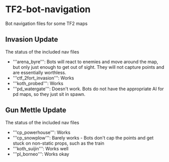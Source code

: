 # TF2-bot-navigation
Bot navigation files for some TF2 maps

## Invasion Update

The status of the included nav files

* '''arena_byre''': Bots will react to enemies and move around the map, but only just enough to get out of sight.  They will not capture points and are essentially worthless.
* '''ctf_2fort_invasion''': Works
* '''koth_probed''': Works
* '''pd_watergate''': Doesn't work.  Bots do not have the appropriate AI for pd maps, so they just sit in spawn.


## Gun Mettle Update

The status of the included nav files

* '''cp_powerhouse''': Works
* '''cp_snowplow''': Barely works - Bots don't cap the points and get stuck on non-static props, such as the train
* '''koth_suijin''': Works well
* '''pl_borneo''': Works okay